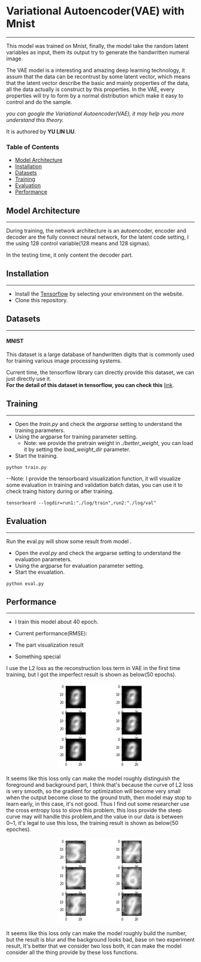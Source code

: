 # Variational Autoencoder(VAE) with Mnist
---

This model was trained on Mnist, finally, the model take the random latent variables as input, them its output try to generate the handwritten numeral image.

The VAE model is a interesting and amazing deep learning technology, it assum that the data can be recontrust by some latent vector, which means that the latent vector describe the basic and mainly properties of the data, all the data actually is construct by this properties. In the VAE, every properties will try to form by a normal distribution which make it easy to control and do the sample.

*you can google the Variational Autoencoder(VAE), it may help you more understand this theory.*

It is authored by **YU LIN LIU**.

### Table of Contents
- <a href='#model-architecture'>Model Architecture</a>
- <a href='#installation'>Installation</a>
- <a href='#datasets'>Datasets</a>
- <a href='#training'>Training</a>
- <a href='#evaluation'>Evaluation</a>
- <a href='#performance'>Performance</a>


## Model Architecture
---
During training, the network architecture is an autoencoder, encoder and decoder are  the fully connect neural network, for the latent code setting, I the using 128 control variable(128 means and 128 sigmas).

In the testing time, it only content the decoder part.

## Installation
---
- Install the [Tensorflow](https://www.tensorflow.org/) by selecting your environment on the website.
- Clone this repository.

## Datasets
---
#### MNIST 
This dataset is a large database of handwritten digits that is commonly used for training various image processing systems. 

Current time, the tensorflow library can directly provide this dataset, we can just directly use it.  
**For the detail of this dataset in tensorflow, you can check this** [link](https://chromium.googlesource.com/external/github.com/tensorflow/tensorflow/+/r0.7/tensorflow/g3doc/tutorials/mnist/beginners/index.md).

## Training
---
- Open the *train.py* and check the *argparse* setting to understand the training parameters.
- Using the argparse for training parameter setting.
	* Note: we provide the pretrain weight in *./better_weight*, you can load it by setting the *load_weight_dir* parameter.
- Start the training.
```Shell
python train.py
```
--Note: 
I provide the tensorboard visualization function, it will visualize some evaluation in training and validation batch datas, you can use it to check traing history during or after training.
```Shell
tensorboard --logdir=run1:"./log/train",run2:"./log/val"
```

## Evaluation
---
Run the eval.py will show some result from model . 

- Open the *eval.py* and check the argparse setting to understand the evaluation parameters.
- Using the argparse for evaluation parameter setting.
- Start the evualation.
```Shell
python eval.py
```

## Performance
---
- I train this model about 40 epoch.
- Current performance(RMSE):
- The part visualization result
   
- Something special

I use the L2 loss as the reconstruction loss term in VAE in the first time training, but I got the imperfect result is shown as below(50 epochs).

<p align="center"><img src="https://github.com/yulinliutw/VAE-with-Mnist/blob/master/expimg/exp_l2lossonly.png" alt=" "  height='230px' width='230px'></p>

   It seems like this loss only can make the model roughly distinguish the foreground and background part, I think that's because the curve of L2 loss is very smooth, so the  gradient for optimization will become very small when the output become close to the ground truth, then model may stop to learn early, in this case, it's not good.
   Thus I  find out some researcher use the cross entropy loss to slove this problem, this loss provide the steep curve may will handle this problem,and the value in our data is between 0~1, it's legal to use this loss, the training result is shown as below(50 epoches).
   
 <p align="center"><img src="https://github.com/yulinliutw/VAE-with-Mnist/blob/master/expimg/exp_bcelossonly.png" alt=" "  height='230px' width='230px'></p>  
  It seems like this loss only can make the model roughly build the number, but the result is blur and the background  looks bad, base on two experiment result, It's better that we consider two loss both, it can make the model consider all the thing provide by these loss functions.  

